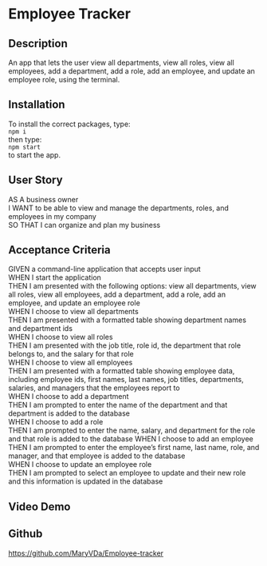 # Employee Tracker

## Description
An app that lets the user view all departments, view all roles, view all employees, add a department, add a role, add an employee, and update an employee role, using the terminal.

## Installation
To install the correct packages, type:   
```npm i```   
then type:   
```npm start```   
to start the app.   

## User Story
AS A business owner   
I WANT to be able to view and manage the departments, roles, and employees in my company   
SO THAT I can organize and plan my business   

## Acceptance Criteria
GIVEN a command-line application that accepts user input   
WHEN I start the application   
THEN I am presented with the following options: view all departments, view all roles, view all employees, add a department, add a role, add an employee, and update an employee role   
WHEN I choose to view all departments   
THEN I am presented with a formatted table showing department names and department ids   
WHEN I choose to view all roles   
THEN I am presented with the job title, role id, the department that role belongs to, and the salary for that role   
WHEN I choose to view all employees   
THEN I am presented with a formatted table showing employee data, including employee ids, first names, last names, job titles, departments, salaries, and managers that the employees report to   
WHEN I choose to add a department   
THEN I am prompted to enter the name of the department and that department is added to the database   
WHEN I choose to add a role   
THEN I am prompted to enter the name, salary, and department for the role and that role is added to the database
WHEN I choose to add an employee
THEN I am prompted to enter the employee’s first name, last name, role, and manager, and that employee is added to the database   
WHEN I choose to update an employee role   
THEN I am prompted to select an employee to update and their new role and this information is updated in the database   


## Video Demo

## Github
https://github.com/MaryVDa/Employee-tracker